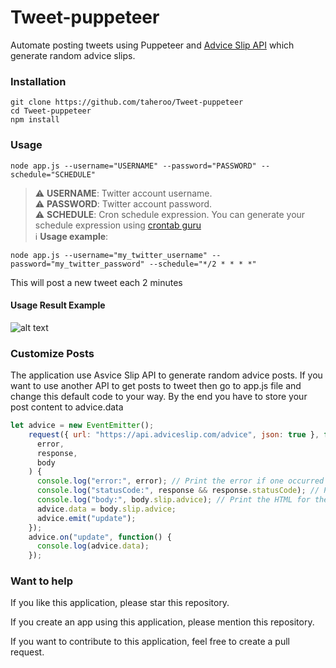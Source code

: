 # Tweet-puppeteer
Automate posting tweets using Puppeteer and [Advice Slip API](https://api.adviceslip.com/) which generate random advice slips.

### Installation
```
git clone https://github.com/taheroo/Tweet-puppeteer
cd Tweet-puppeteer
npm install
```
### Usage
```
node app.js --username="USERNAME" --password="PASSWORD" --schedule="SCHEDULE"
```
> :warning: **USERNAME**: Twitter account username.<br>
> :warning: **PASSWORD**: Twitter account password.<br>
> :warning: **SCHEDULE**: Cron schedule expression. You can generate your schedule expression using [crontab guru](https://crontab.guru/)<br>
> :information_source: **Usage example**:<br> 
```
node app.js --username="my_twitter_username" --password="my_twitter_password" --schedule="*/2 * * * *"
```
This will post a new tweet each 2 minutes
#### Usage Result Example
![alt text](https://github.com/taheroo/Tweet-puppeteer/blob/master/resultExample.png "Result Example")
### Customize Posts
The application use Asvice Slip API to generate random advice posts. 
If you want to use another API to get posts to tweet then go to app.js file and change this default code to your way.
By the end you have to store your post content to advice.data
```javascript
let advice = new EventEmitter();
    request({ url: "https://api.adviceslip.com/advice", json: true }, function(
      error,
      response,
      body
    ) {
      console.log("error:", error); // Print the error if one occurred
      console.log("statusCode:", response && response.statusCode); // Print the response status code if a response was received
      console.log("body:", body.slip.advice); // Print the HTML for the Google homepage.
      advice.data = body.slip.advice;
      advice.emit("update");
    });
    advice.on("update", function() {
      console.log(advice.data);
    });
```
### Want to help
If you like this application, please star this repository.

If you create an app using this application, please mention this repository.

If you want to contribute to this application, feel free to create a pull request.
